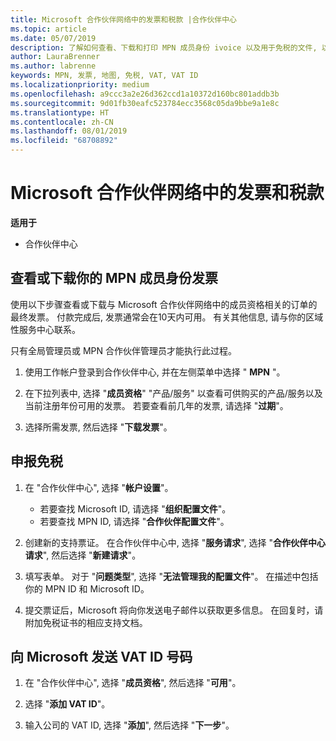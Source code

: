 ```yaml
---
title: Microsoft 合作伙伴网络中的发票和税款 |合作伙伴中心
ms.topic: article
ms.date: 05/07/2019
description: 了解如何查看、下载和打印 MPN 成员身份 ivoice 以及用于免税的文件, 以及向 Microsoft 发送你的 VAT ID 号。
author: LauraBrenner
ms.author: labrenne
keywords: MPN, 发票, 地图, 免税, VAT, VAT ID
ms.localizationpriority: medium
ms.openlocfilehash: a9ccc3a2e26d362ccd1a10372d160bc801addb3b
ms.sourcegitcommit: 9d01fb30eafc523784ecc3568c05da9bbe9a1e8c
ms.translationtype: HT
ms.contentlocale: zh-CN
ms.lasthandoff: 08/01/2019
ms.locfileid: "68708892"
---
```

# <a name="invoices-and-taxes-in-the-microsoft-partner-network"></a>Microsoft 合作伙伴网络中的发票和税款

**适用于**

-  合作伙伴中心

## <a name="view-or-download-your-mpn-membership-invoice"></a>查看或下载你的 MPN 成员身份发票

使用以下步骤查看或下载与 Microsoft 合作伙伴网络中的成员资格相关的订单的最终发票。 付款完成后, 发票通常会在10天内可用。 有关其他信息, 请与你的区域性服务中心联系。  

只有全局管理员或 MPN 合作伙伴管理员才能执行此过程。 

1.  使用工作帐户登录到合作伙伴中心, 并在左侧菜单中选择 " **MPN** "。

4.  在下拉列表中, 选择 "**成员资格**" "产品/服务" 以查看可供购买的产品/服务以及当前注册年份可用的发票。 若要查看前几年的发票, 请选择 "**过期**"。

6.  选择所需发票, 然后选择 "**下载发票**"。 

## <a name="file-a-tax-exemption"></a>申报免税

1.  在 "合作伙伴中心", 选择 "**帐户设置**"。
    -   若要查找 Microsoft ID, 请选择 "**组织配置文件**"。
    -   若要查找 MPN ID, 请选择 "**合作伙伴配置文件**"。

2.  创建新的支持票证。 在合作伙伴中心中, 选择 "**服务请求**", 选择 "**合作伙伴中心请求**", 然后选择 "**新建请求**"。

3.  填写表单。 对于 "**问题类型**", 选择 "**无法管理我的配置文件**"。 在描述中包括你的 MPN ID 和 Microsoft ID。

4.  提交票证后，Microsoft 将向你发送电子邮件以获取更多信息。 在回复时，请附加免税证书的相应支持文档。

## <a name="send-microsoft-your-vat-id-number"></a>向 Microsoft 发送 VAT ID 号码
1.  在 "合作伙伴中心", 选择 "**成员资格**", 然后选择 "**可用**"。 

2.  选择 "**添加 VAT ID**"。 

3.  输入公司的 VAT ID, 选择 "**添加**", 然后选择 "**下一步**"。 

